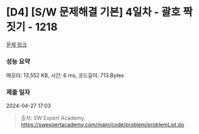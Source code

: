 # [D4] [S/W 문제해결 기본] 4일차 - 괄호 짝짓기 - 1218 

[문제 링크](https://swexpertacademy.com/main/code/problem/problemDetail.do?contestProbId=AV14eWb6AAkCFAYD) 

### 성능 요약

메모리: 13,552 KB, 시간: 6 ms, 코드길이: 713 Bytes

### 제출 일자

2024-04-27 17:03



> 출처: SW Expert Academy, https://swexpertacademy.com/main/code/problem/problemList.do